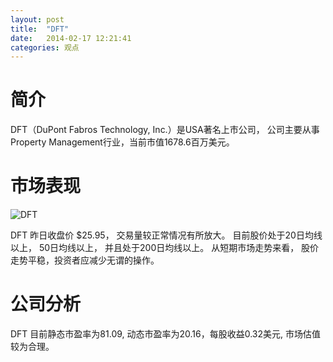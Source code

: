 ```yaml
---
layout: post
title:  "DFT"
date:   2014-02-17 12:21:41
categories: 观点
---
```


# 简介
DFT（DuPont Fabros Technology, Inc.）是USA著名上市公司，
公司主要从事Property Management行业，当前市值1678.6百万美元。

# 市场表现

![DFT](http://finviz.com/chart.ashx?t=DFT&ty=c&ta=1&p=d&s=l)

DFT 昨日收盘价 $25.95，
交易量较正常情况有所放大。
目前股价处于20日均线以上，
50日均线以上，
并且处于200日均线以上。
从短期市场走势来看，
股价走势平稳，投资者应减少无谓的操作。

# 公司分析
DFT 目前静态市盈率为81.09, 动态市盈率为20.16，每股收益0.32美元,
市场估值较为合理。
